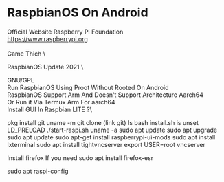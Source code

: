 # RaspbianOS On Android
Official Website Raspberry Pi Foundation\
https://www.raspberrypi.org \
\
Game Thich \\

RaspbianOS Update 2021 \

GNU/GPL\
Run RaspbianOS Using Proot Without Rooted On Android \
RaspbianOS Support Arm And Doesn't Support Architecture Aarch64 \
Or Run it Via Termux Arm For aarch64 \
Install GUI In Raspbian LITE ?\

pkg install git
uname -m
git clone (link git)
Is
bash install.sh
is
unset LD_PRELOAD
./start-raspi.sh
uname -a
sudo apt update
sudo apt upgrade
sudo apt update
sudo apt-get install raspberrypi-ui-mods
sudo apt install lxterminal
sudo apt install tightvncserver
export USER=root
vncserver

Install firefox If you need
sudo apt install firefox-esr

sudo apt raspi-config

